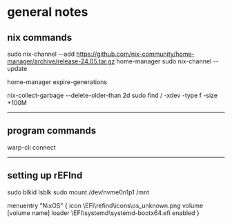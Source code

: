 # general notes

## nix commands

sudo nix-channel --add https://github.com/nix-community/home-manager/archive/release-24.05.tar.gz home-manager
sudo nix-channel --update

home-manager expire-generations

nix-collect-garbage --delete-older-than 2d
sudo find / -xdev -type f -size +100M

---

## program commands

warp-cli connect

---

## setting up rEFInd

sudo blkid
lsblk
sudo mount /dev/nvme0n1p1 /mnt

menuentry "NixOS" {
    icon \EFI\refind\icons\os_unknown.png
    volume [volume name]
    loader \EFI\systemd\systemd-bootx64.efi
    enabled
}

